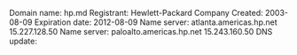 Domain name: hp.md
Registrant: Hewlett-Packard Company
Created: 2003-08-09
Expiration date: 2012-08-09
Name server: atlanta.americas.hp.net  15.227.128.50
Name server: paloalto.americas.hp.net  15.243.160.50
DNS update:
